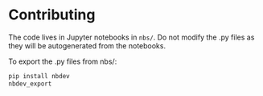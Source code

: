 # Contributing

The code lives in Jupyter notebooks in `nbs/`. Do not modify the .py files as they will be autogenerated from the notebooks.

To export the .py files from nbs/:

```bash
pip install nbdev
nbdev_export
```
